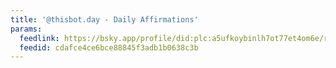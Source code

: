 ```yaml
---
title: '@thisbot.day - Daily Affirmations'
params:
  feedlink: https://bsky.app/profile/did:plc:a5ufkoybinlh7ot77et4om6e/rss
  feedid: cdafce4ce6bce88845f3adb1b0638c3b
---
```

